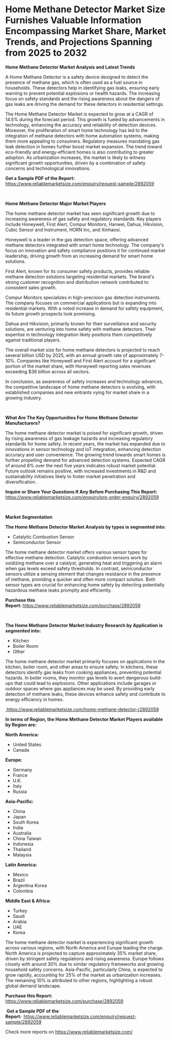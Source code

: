 <p><h1>Home Methane Detector Market Size Furnishes Valuable Information Encompassing Market Share, Market Trends, and Projections Spanning from 2025 to 2032</h1></p><p><strong>Home Methane Detector Market Analysis and Latest Trends</strong></p>
<p><p>A Home Methane Detector is a safety device designed to detect the presence of methane gas, which is often used as a fuel source in households. These detectors help in identifying gas leaks, ensuring early warning to prevent potential explosions or health hazards. The increasing focus on safety standards and the rising awareness about the dangers of gas leaks are driving the demand for these detectors in residential settings.</p><p>The Home Methane Detector Market is expected to grow at a CAGR of 14.5% during the forecast period. This growth is fueled by advancements in technology, enhancing the accuracy and reliability of detection devices. Moreover, the proliferation of smart home technology has led to the integration of methane detectors with home automation systems, making them more appealing to consumers. Regulatory measures mandating gas leak detection in homes further boost market expansion. The trend toward eco-friendly and energy-efficient homes is also contributing to greater adoption. As urbanization increases, the market is likely to witness significant growth opportunities, driven by a combination of safety concerns and technological innovations.</p></p>
<p><strong>Get a Sample PDF of the Report:&nbsp;</strong> <a href="https://www.reliablemarketsize.com/enquiry/request-sample/2892059?utm_campaign=2413&utm_medium=2&utm_source=Github&utm_content=ia&utm_term=15032025&utm_id=home-methane-detector">https://www.reliablemarketsize.com/enquiry/request-sample/2892059</a></p>
<p>&nbsp;</p>
<p><strong>Home Methane Detector Major Market Players</strong></p>
<p><p>The home methane detector market has seen significant growth due to increasing awareness of gas safety and regulatory standards. Key players include Honeywell, First Alert, Compur Monitors, Hanwei, Dahua, Hikvision, Cubic Sensor and Instrument, HORN Inc, and Xinhaosi. </p><p>Honeywell is a leader in the gas detection space, offering advanced methane detectors integrated with smart home technology. The company's focus on innovation and safety compliance positions it for continued market leadership, driving growth from an increasing demand for smart home solutions.</p><p>First Alert, known for its consumer safety products, provides reliable methane detection solutions targeting residential markets. The brand's strong customer recognition and distribution network contributed to consistent sales growth. </p><p>Compur Monitors specializes in high-precision gas detection instruments. The company focuses on commercial applications but is expanding into residential markets. With a noted increase in demand for safety equipment, its future growth prospects look promising.</p><p>Dahua and Hikvision, primarily known for their surveillance and security solutions, are venturing into home safety with methane detectors. Their expertise in technology integration likely positions them competitively against traditional players.</p><p>The overall market size for home methane detectors is projected to reach several billion USD by 2025, with an annual growth rate of approximately 7-10%. Companies like Honeywell and First Alert account for a significant portion of the market share, with Honeywell reporting sales revenues exceeding $36 billion across all sectors.</p><p>In conclusion, as awareness of safety increases and technology advances, the competitive landscape of home methane detectors is evolving, with established companies and new entrants vying for market share in a growing industry.</p></p>
<p>&nbsp;</p>
<p><strong>What Are The Key Opportunities For Home Methane Detector Manufacturers?</strong></p>
<p><p>The home methane detector market is poised for significant growth, driven by rising awareness of gas leakage hazards and increasing regulatory standards for home safety. In recent years, the market has expanded due to innovations in sensor technology and IoT integration, enhancing detection accuracy and user convenience. The growing trend towards smart homes is further propelling demand for advanced detection systems. Expected CAGR of around 8% over the next five years indicates robust market potential. Future outlook remains positive, with increased investments in R&D and sustainability initiatives likely to foster market penetration and diversification.</p></p>
<p><strong>Inquire or Share Your Questions If Any Before Purchasing This Report:</strong> <a href="https://www.reliablemarketsize.com/enquiry/pre-order-enquiry/2892059?utm_campaign=2413&utm_medium=2&utm_source=Github&utm_content=ia&utm_term=15032025&utm_id=home-methane-detector">https://www.reliablemarketsize.com/enquiry/pre-order-enquiry/2892059</a></p>
<p>&nbsp;</p>
<p><strong>Market Segmentation</strong></p>
<p><strong>The Home Methane Detector Market Analysis by types is segmented into:</strong></p>
<p><ul><li> Catalytic Combustion Sensor</li><li>Semiconductor Sensor </li></ul></p>
<p><p>The home methane detector market offers various sensor types for effective methane detection. Catalytic combustion sensors work by oxidizing methane over a catalyst, generating heat and triggering an alarm when gas levels exceed safety thresholds. In contrast, semiconductor sensors utilize a sensing element that changes resistance in the presence of methane, providing a quicker and often more compact solution. Both sensor types are crucial for enhancing home safety by detecting potentially hazardous methane leaks promptly and efficiently.</p></p>
<p><strong>Purchase this Report:&nbsp;</strong><a href="https://www.reliablemarketsize.com/purchase/2892059?utm_campaign=2413&utm_medium=2&utm_source=Github&utm_content=ia&utm_term=15032025&utm_id=home-methane-detector">https://www.reliablemarketsize.com/purchase/2892059</a></p>
<p>&nbsp;</p>
<p><strong>The Home Methane Detector Market Industry Research by Application is segmented into:</strong></p>
<p><ul><li> Kitchen</li><li>Boiler Room</li><li>Other </li></ul></p>
<p><p>The home methane detector market primarily focuses on applications in the kitchen, boiler room, and other areas to ensure safety. In kitchens, these detectors identify gas leaks from cooking appliances, preventing potential hazards. In boiler rooms, they monitor gas levels to avert dangerous build-ups that could lead to explosions. Other applications include garages or outdoor spaces where gas appliances may be used. By providing early detection of methane leaks, these devices enhance safety and contribute to energy efficiency in homes.</p></p>
<p><a href="https://www.reliablemarketsize.com/home-methane-detector-r2892059?utm_campaign=2413&utm_medium=2&utm_source=Github&utm_content=ia&utm_term=15032025&utm_id=home-methane-detector">&nbsp;https://www.reliablemarketsize.com/home-methane-detector-r2892059</a></p>
<p><strong>In terms of Region, the Home Methane Detector Market Players available by Region are:</strong></p>
<p>
    <p> <strong> North America: </strong>
        <ul>
            <li>United States</li>
            <li>Canada</li>
        </ul>
        </p> 
    <p> <strong> Europe: </strong>
        <ul>
            <li>Germany</li>
            <li>France</li>
            <li>U.K.</li>
            <li>Italy</li>
            <li>Russia</li>
        </ul>
        </p> 
    <p> <strong> Asia-Pacific: </strong>
        <ul>
            <li>China</li>
            <li>Japan</li>
            <li>South Korea</li>
            <li>India</li>
            <li>Australia</li>
            <li>China Taiwan</li>
            <li>Indonesia</li>
            <li>Thailand</li>
            <li>Malaysia</li>
        </ul>
        </p> 
    <p> <strong> Latin America: </strong>
        <ul>
            <li>Mexico</li>
            <li>Brazil</li>
            <li>Argentina Korea</li>
            <li>Colombia</li>
        </ul>
        </p> 
    <p> <strong> Middle East & Africa: </strong>
        <ul>
            <li>Turkey</li>
            <li>Saudi</li>
            <li>Arabia</li>
            <li>UAE</li>
            <li>Korea</li>
        </ul>
    </p>
    </p>
<p><p>The home methane detector market is experiencing significant growth across various regions, with North America and Europe leading the charge. North America is projected to capture approximately 35% market share, driven by stringent safety regulations and rising awareness. Europe follows closely with around 30% due to similar regulatory frameworks and growing household safety concerns. Asia-Pacific, particularly China, is expected to grow rapidly, accounting for 25% of the market as urbanization increases. The remaining 10% is attributed to other regions, highlighting a robust global demand landscape.</p></p>
<p><strong>Purchase this Report: </strong><a href="https://www.reliablemarketsize.com/purchase/2892059?utm_campaign=2413&utm_medium=2&utm_source=Github&utm_content=ia&utm_term=15032025&utm_id=home-methane-detector">https://www.reliablemarketsize.com/purchase/2892059</a></p>
<p>&nbsp;<strong>Get a Sample PDF of the Report:&nbsp;&nbsp;</strong><a href="https://www.reliablemarketsize.com/enquiry/request-sample/2892059?utm_campaign=2413&utm_medium=2&utm_source=Github&utm_content=ia&utm_term=15032025&utm_id=home-methane-detector">https://www.reliablemarketsize.com/enquiry/request-sample/2892059</a></p>
<p><strong></strong></p>
<p>Check more reports on <a href="https://www.reliablemarketsize.com/?utm_campaign=2413&utm_medium=2&utm_source=Github&utm_content=ia&utm_term=15032025&utm_id=home-methane-detector">https://www.reliablemarketsize.com/</a></p>